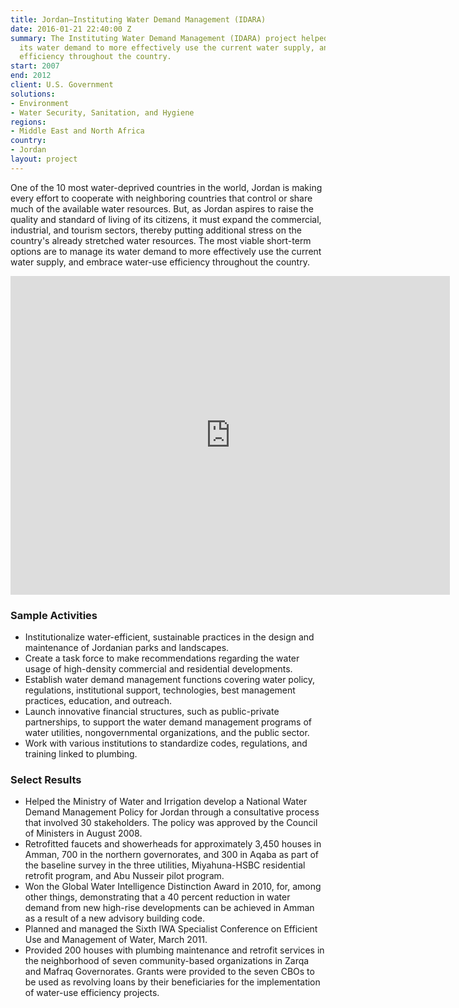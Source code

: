 ```yaml
---
title: Jordan—Instituting Water Demand Management (IDARA)
date: 2016-01-21 22:40:00 Z
summary: The Instituting Water Demand Management (IDARA) project helped Jordan manage
  its water demand to more effectively use the current water supply, and embrace water-use
  efficiency throughout the country.
start: 2007
end: 2012
client: U.S. Government
solutions:
- Environment
- Water Security, Sanitation, and Hygiene
regions:
- Middle East and North Africa
country:
- Jordan
layout: project
---
```


One of the 10 most water-deprived countries in the world, Jordan is making every effort to cooperate with neighboring countries that control or share much of the available water resources. But, as Jordan aspires to raise the quality and standard of living of its citizens, it must expand the commercial, industrial, and tourism sectors, thereby putting additional stress on the country's already stretched water resources. The most viable short-term options are to manage its water demand to more effectively use the current water supply, and embrace water-use efficiency throughout the country.

<iframe allowfullscreen="" frameborder="0" height="510" mozallowfullscreen="" src="https://player.vimeo.com/video/39851961?title=0&amp;byline=0&amp;portrait=0" webkitallowfullscreen="" width="703"></iframe>

### Sample Activities

* Institutionalize water-efficient, sustainable practices in the design and maintenance of Jordanian parks and landscapes.
* Create a task force to make recommendations regarding the water usage of high-density commercial and residential developments.
* Establish water demand management functions covering water policy, regulations, institutional support, technologies, best management practices, education, and outreach.
* Launch innovative financial structures, such as public-private partnerships, to support the water demand management programs of water utilities, nongovernmental organizations, and the public sector.
* Work with various institutions to standardize codes, regulations, and training linked to plumbing.

### Select Results

* Helped the Ministry of Water and Irrigation develop a National Water Demand Management Policy for Jordan through a consultative process that involved 30 stakeholders. The policy was approved by the Council of Ministers in August 2008.
* Retrofitted faucets and showerheads for approximately 3,450 houses in Amman, 700 in the northern governorates, and 300 in Aqaba as part of the baseline survey in the three utilities, Miyahuna-HSBC residential retrofit program, and Abu Nusseir pilot program.
* Won the Global Water Intelligence Distinction Award in 2010, for, among other things, demonstrating that a 40 percent reduction in water demand from new high-rise developments can be achieved in Amman as a result of a new advisory building code.
* Planned and managed the Sixth IWA Specialist Conference on Efficient Use and Management of Water, March 2011.
* Provided 200 houses with plumbing maintenance and retrofit services in the neighborhood of seven community-based organizations in Zarqa and Mafraq Governorates. Grants were provided to the seven CBOs to be used as revolving loans by their beneficiaries for the implementation of water-use efficiency projects.
